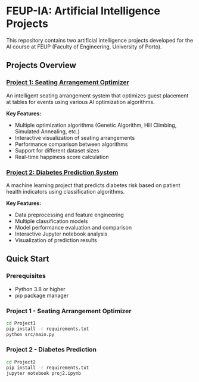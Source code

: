 # FEUP-IA: Artificial Intelligence Projects

This repository contains two artificial intelligence projects developed for the AI course at FEUP (Faculty of Engineering, University of Porto).

## Projects Overview

### [Project 1: Seating Arrangement Optimizer](Project1/)
An intelligent seating arrangement system that optimizes guest placement at tables for events using various AI optimization algorithms.

**Key Features:**
- Multiple optimization algorithms (Genetic Algorithm, Hill Climbing, Simulated Annealing, etc.)
- Interactive visualization of seating arrangements
- Performance comparison between algorithms
- Support for different dataset sizes
- Real-time happiness score calculation

### [Project 2: Diabetes Prediction System](Project2/)
A machine learning project that predicts diabetes risk based on patient health indicators using classification algorithms.

**Key Features:**
- Data preprocessing and feature engineering
- Multiple classification models
- Model performance evaluation and comparison
- Interactive Jupyter notebook analysis
- Visualization of prediction results

## Quick Start

### Prerequisites
- Python 3.8 or higher
- pip package manager

### Project 1 - Seating Arrangement Optimizer
```bash
cd Project1
pip install -r requirements.txt
python src/main.py
```

### Project 2 - Diabetes Prediction
```bash
cd Project2
pip install -r requirements.txt
jupyter notebook proj2.ipynb
```

